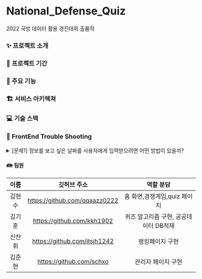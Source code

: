 # National_Defense_Quiz
2022 국방 데이터 활용 경진대회 출품작

### ✨ 프로젝트 소개

### 📆 프로젝트 기간

### 🔧 주요 기능

### 🏗 서비스 아키텍쳐

### 💻 기술 스택

### &#127919; FrontEnd Trouble Shooting

<details>
<summary>[문제1] 정보를 보고 싶은 날짜를 사용자에게 입력받으려면 어떤 방법이 있을까?</summary>
<div markdown="1">       

  </br>[해결1] 1-12월에 해당하는 버튼과 1-31일에 해당하는 버튼을 만들어 각각 스크롤뷰에 넣고 사용자가 원하는 월, 일을 선택할 수 있게 하자.
  </br>[문제1-1] 버튼들이 너무 많아지고 해당 버튼에 각각 이벤트를 정의하기 위한 코드들이 과도하게 사용 됨
  </br>[문제1-2]다른 액티비티로 날짜 데이터를 넘겨줄 때, 형식을 각각 맞춰야 하는 문제가 있음
  </br>[해결1-1, 1-2] 위 문제를 해결하기 위해 캘린더뷰를 사용 → 캘린더뷰를 통해 사용자에게 날짜를 입력받고, 년/월/일을 각각의 변수에 담아서 사용함으로 문제 해결
  
</div>
</details>



#### 👪  팀원
|   이름    |         깃허브 주소         |                            역할 분담                            |
| :-------: | :-------------------------: | :-------------------------------------------------------------: |
|  김현수  | https://github.com/qqaazz0222 |                     홈 화면,경쟁게임,quiz 페이지           |
|  김기훈  | https://github.com/kkh1902 | 퀴즈 알고리즘 구현, 공공데이터 DB적재 |
|  신찬휘  | https://github.com/itsjh1242 | 랭킹페이지 구현 |
|  김준현  | https://github.com/schxo | 관리자 페이지 구현 |

